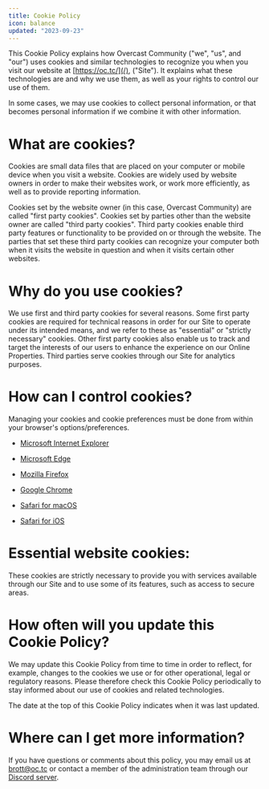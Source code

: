 ```yaml
---
title: Cookie Policy
icon: balance
updated: "2023-09-23"
---
```


This Cookie Policy explains how Overcast Community ("we", "us", and "our") uses cookies and similar technologies to recognize you when you visit our website at [https://oc.tc/](/), ("Site"). It explains what these technologies are and why we use them, as well as your rights to control our use of them.

In some cases, we may use cookies to collect personal information, or that becomes personal information if we combine it with other information.

# What are cookies?

Cookies are small data files that are placed on your computer or mobile device when you visit a website. Cookies are widely used by website owners in order to make their websites work, or work more efficiently, as well as to provide reporting information.

Cookies set by the website owner (in this case, Overcast Community) are called "first party cookies". Cookies set by parties other than the website owner are called "third party cookies". Third party cookies enable third party features or functionality to be provided on or through the website. The parties that set these third party cookies can recognize your computer both when it visits the website in question and when it visits certain other websites.

# Why do you use cookies?

We use first and third party cookies for several reasons. Some first party cookies are required for technical reasons in order for our Site to operate under its intended means, and we refer to these as "essential" or "strictly necessary" cookies. Other first party cookies also enable us to track and target the interests of our users to enhance the experience on our Online Properties. Third parties serve cookies through our Site for analytics purposes.

# How can I control cookies?

Managing your cookies and cookie preferences must be done from within your browser's options/preferences.

- [Microsoft Internet Explorer](https://support.microsoft.com/en-gb/help/17442/windows-internet-explorer-delete-manage-cookies)

- [Microsoft Edge](https://privacy.microsoft.com/en-us/windows-10-microsoft-edge-and-privacy)

- [Mozilla Firefox](https://support.mozilla.org/en-US/kb/cookies-information-websites-store-on-your-computer)

- [Google Chrome](https://support.google.com/chrome/answer/95647?hl=en)

- [Safari for macOS](https://support.apple.com/kb/PH21411)

- [Safari for iOS](https://support.apple.com/en-gb/HT201265)

# Essential website cookies:

These cookies are strictly necessary to provide you with services available through our Site and to use some of its features, such as access to secure areas.

# How often will you update this Cookie Policy?

We may update this Cookie Policy from time to time in order to reflect, for example, changes to the cookies we use or for other operational, legal or regulatory reasons. Please therefore check this Cookie Policy periodically to stay informed about our use of cookies and related technologies.

The date at the top of this Cookie Policy indicates when it was last updated.

# Where can I get more information?

If you have questions or comments about this policy, you may email us at [brott@oc.tc](mailto:brott@oc.tc) or contact a member of the administration team through our [Discord server](/socials/discord).